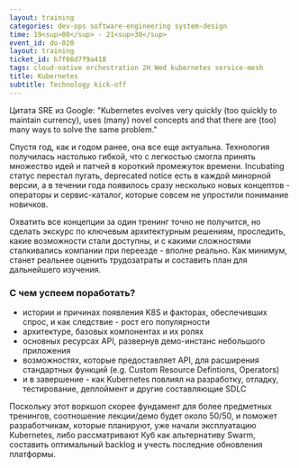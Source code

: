 ```yaml
---
layout: training
categories: dev-ops software-engineering system-design
time: 19<sup>00</sup> - 21<sup>30</sup>
event_id: do-020
layout: training
ticket_id: b7f66d7f9a418
tags: cloud-native orchestration 2H Wed kubernetes service-mesh
title: Kubernetes
subtitle: Technology kick-off
---
```

Цитата SRE из Google:
"Kubernetes evolves very quickly (too quickly to maintain currency), uses (many) novel concepts and that there are (too) many ways to solve the same problem."

Спустя год, как и годом ранее, она все еще актуальна. Технология получилась настолько гибкой, что с легкостью смогла принять множество идей и патчей в короткий промежуток времени. Incubating статус перестал пугать, deprecated notice есть в каждой минорной версии, а в течении года появилось сразу несколько новых концептов - операторы и сервис-каталог, которые совсем не упростили понимание новичков.

Охватить все концепции за один тренинг точно не получится, но сделать экскурс по ключевым архитектурным решениям, проследить, какие возможности стали доступны, и с какими сложностями сталкивались компании при переезде - вполне реально. Как минимум, станет реальнее оценить трудозатраты и составить план для дальнейшего изучения. 

### С чем успеем поработать?
- истории и причинах появления K8S и факторах, обеспечивших спрос, и как следствие - рост его популярности
- архитектуре, базовых компонентах и их ролях
- основных ресурсах API, развернув демо-инстанс небольшого приложения
- возможностях, которые предоставляет API, для расширения стандартных функций (e.g. Custom Resource Defintions, Operators) 
- и в завершение - как Kubernetes повлиял на разработку, отладку, тестирование, деплоймент и другие составляющие SDLC 

Поскольку этот воркшоп скорее фундамент для более предметных тренингов, соотношение лекции/демо будет около 50/50, и поможет разработчикам, которые планируют, уже начали эксплуатацию Kubernetes, либо рассматривают Куб как альтернативу Swarm, составить оптимальный backlog и учесть последние обновления платформы.
